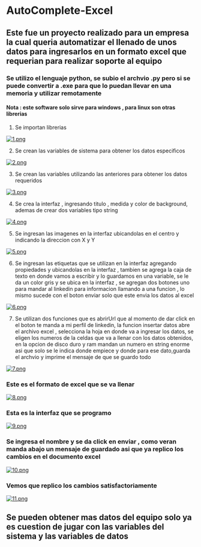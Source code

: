 # AutoComplete-Excel
## Este fue un proyecto realizado para un empresa la cual queria automatizar el llenado de unos datos para ingresarlos en un formato excel que requerian para realizar soporte al equipo
### Se utilizo el lenguaje python, se subio el archvio .py pero si se puede convertir a .exe para que lo puedan llevar en una memoria y utilizar remotamente
#### Nota : este software solo sirve para windows , para linux son otras librerias 



1. Se importan librerias

[![1.png](https://i.postimg.cc/15JQQL8C/1.png)](https://postimg.cc/JGDg3YcZ)

2. Se crean las variables de  sistema para obtener los datos especificos

[![2.png](https://i.postimg.cc/jdHdpgTC/2.png)](https://postimg.cc/rKpkW9KL)

3. Se crean las variables utilizando las anteriores para obtener los datos requeridos

[![3.png](https://i.postimg.cc/ZYPGZ19k/3.png)](https://postimg.cc/3WRSFfC9)

4. Se crea la interfaz , ingresando titulo , medida y color de background, ademas de crear dos variables tipo string

[![4.png](https://i.postimg.cc/wMs3Rgnk/4.png)](https://postimg.cc/GTdbZwLB)

5. Se ingresan las imagenes en la interfaz ubicandolas en el centro y indicando la direccion con X y Y 

[![5.png](https://i.postimg.cc/kgSZ1zPh/5.png)](https://postimg.cc/pm2qy0TD)

6. Se ingresan las etiquetas que se utilizan en la interfaz agregando propiedades y ubicandolas en la interfaz , tambien se agrega la caja de texto en donde vamos a escribir
y lo guardamos en una variable, se le da un color gris y se ubica en la interfaz , se agregan dos botones uno para mandar al linkedin para informacion llamando a una funcion , lo mismo sucede con el boton enviar solo que este envia los datos al excel

[![6.png](https://i.postimg.cc/rstCy6JB/6.png)](https://postimg.cc/m1BFV5Kj)

7. Se utilizan dos funciones que es abrirUrl que al momento de dar click en el boton te manda a mi perfil de linkedin,
la funcion insertar datos abre el archivo excel , selecciona la hoja en donde va a ingresar los datos, se eligen los numeros de la celdas que va a llenar con los datos obtenidos, en la opcion de disco duro y ram mandan un numero en string enorme asi que solo se le indica donde empiece y donde para ese dato,guarda el archvio y imprime el mensaje de que se guardo todo

[![7.png](https://i.postimg.cc/3RbNSdgh/7.png)](https://postimg.cc/7G0qbPst)

### Este es el formato de excel que se va llenar 

[![8.png](https://i.postimg.cc/44VYxXtx/8.png)](https://postimg.cc/5j94Pdnh)

### Esta es la interfaz que se programo 

[![9.png](https://i.postimg.cc/cCgMr2RN/9.png)](https://postimg.cc/MfwjLs3s)

### Se ingresa el nombre y se da click en enviar , como veran manda abajo un mensaje de guardado asi que ya replico los cambios en el documento excel 

[![10.png](https://i.postimg.cc/2jbKqK86/10.png)](https://postimg.cc/Sj4r3V9F)

### Vemos que replico los cambios satisfactoriamente

[![11.png](https://i.postimg.cc/mkfN1V8z/11.png)](https://postimg.cc/7G9Tp1vw)

## Se pueden obtener mas datos del equipo solo ya es cuestion de jugar con las variables del sistema y las variables de datos 
